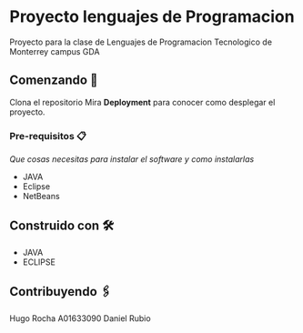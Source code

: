 # Proyecto lenguajes de Programacion

Proyecto para la clase de Lenguajes de Programacion Tecnologico de Monterrey campus GDA

## Comenzando 🚀

Clona el repositorio
Mira **Deployment** para conocer como desplegar el proyecto.


### Pre-requisitos 📋

_Que cosas necesitas para instalar el software y como instalarlas_

- JAVA
- Eclipse 
- NetBeans

## Construido con 🛠️



* JAVA
* ECLIPSE

## Contribuyendo 🖇️

Hugo Rocha A01633090
Daniel Rubio

